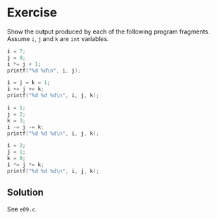 # Exercise

Show the output produced by each of the following program fragments. Assume
`i`, `j` and `k` are `int` variables.

```c
i = 7;
j = 8;
i *= j + 1;
printf("%d %d\n", i, j);
```

```c
i = j = k = 1;
i += j += k;
printf("%d %d %d\n", i, j, k);
```

```c
i = 1;
j = 2;
k = 3;
i -= j -= k;
printf("%d %d %d\n", i, j, k);
```

```c
i = 2;
j = 1;
k = 0;
i *= j *= k;
printf("%d %d %d\n", i, j, k);
```

## Solution

See `e09.c`.